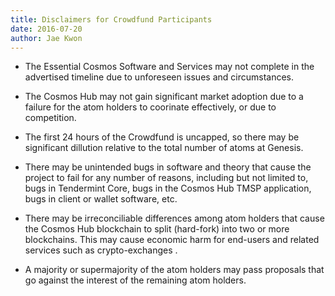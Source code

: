 ```yaml
---
title: Disclaimers for Crowdfund Participants
date: 2016-07-20
author: Jae Kwon
---
```


* The Essential Cosmos Software and Services may not complete in the advertised
  timeline due to unforeseen issues and circumstances.

* The Cosmos Hub may not gain significant market adoption due to a failure for
  the atom holders to coorinate effectively, or due to competition.

* The first 24 hours of the Crowdfund is uncapped, so there may be significant
  dillution relative to the total number of atoms at Genesis.

* There may be unintended bugs in software and theory that cause the project to
  fail for any number of reasons, including but not limited to, bugs in
Tendermint Core, bugs in the Cosmos Hub TMSP application, bugs in client or
wallet software, etc.

* There may be irreconciliable differences among atom holders that cause the
  Cosmos Hub blockchain to split (hard-fork) into two or more blockchains.  This
may cause economic harm for end-users and related services such as
crypto-exchanges .

* A majority or supermajority of the atom holders may pass proposals that go
  against the interest of the remaining atom holders.
